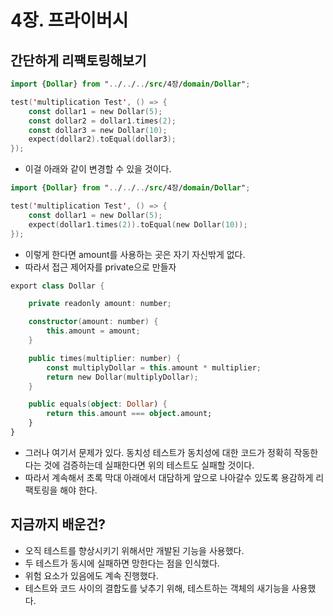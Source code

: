 # 4장. 프라이버시

## 간단하게 리팩토링해보기

```kotlin
import {Dollar} from "../../../src/4장/domain/Dollar";

test('multiplication Test', () => {
    const dollar1 = new Dollar(5);
    const dollar2 = dollar1.times(2);
    const dollar3 = new Dollar(10);
    expect(dollar2).toEqual(dollar3);
});
```

- 이걸 아래와 같이 변경할 수 있을 것이다.

```kotlin
import {Dollar} from "../../../src/4장/domain/Dollar";

test('multiplication Test', () => {
    const dollar1 = new Dollar(5);
    expect(dollar1.times(2)).toEqual(new Dollar(10));
});
```

- 이렇게 한다면 amount를 사용하는 곳은 자기 자신밖게 없다.
- 따라서 접근 제어자를 private으로 만들자

```kotlin
export class Dollar {

    private readonly amount: number;

    constructor(amount: number) {
        this.amount = amount;
    }

    public times(multiplier: number) {
        const multiplyDollar = this.amount * multiplier;
        return new Dollar(multiplyDollar);
    }

    public equals(object: Dollar) {
        return this.amount === object.amount;
    }
}
```

- 그러나 여기서 문제가 있다. 동치성 테스트가 동치성에 대한 코드가 정확히 작동한다는 것에 검증하는데 실패한다면 위의 테스트도 실패할 것이다.
- 따라서 계속해서 초록 막대 아래에서 대담하게 앞으로 나아갈수 있도록 용감하게 리팩토링을 해야 한다.

## 지금까지 배운건?

- 오직 테스트를 향상시키기 위해서만 개발된 기능을 사용했다.
- 두 테스트가 동시에 실패하면 망한다는 점을 인식했다.
- 위험 요소가 있음에도 계속 진행했다.
- 테스트와 코드 사이의 결합도를 낮추기 위해, 테스트하는 객체의 새기능을 사용했다.